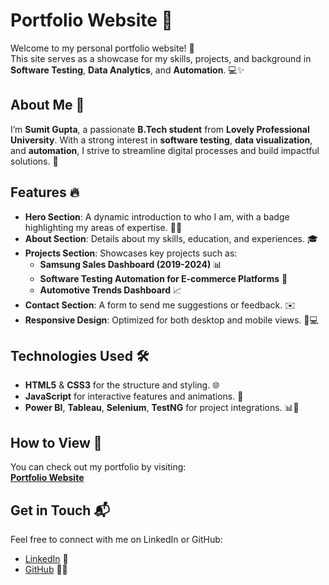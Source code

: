 # Portfolio Website 🚀

Welcome to my personal portfolio website! 🎉  
This site serves as a showcase for my skills, projects, and background in **Software Testing**, **Data Analytics**, and **Automation**. 💻✨

## About Me 🎯

I’m **Sumit Gupta**, a passionate **B.Tech student** from **Lovely Professional University**. With a strong interest in **software testing**, **data visualization**, and **automation**, I strive to streamline digital processes and build impactful solutions. 🚀

## Features 🔥

- **Hero Section**: A dynamic introduction to who I am, with a badge highlighting my areas of expertise. 👨‍💻
- **About Section**: Details about my skills, education, and experiences. 🎓
- **Projects Section**: Showcases key projects such as:
  - **Samsung Sales Dashboard (2019-2024)** 📊  
  - **Software Testing Automation for E-commerce Platforms** 🧪  
  - **Automotive Trends Dashboard** 📈
- **Contact Section**: A form to send me suggestions or feedback. ✉️
- **Responsive Design**: Optimized for both desktop and mobile views. 📱💻

## Technologies Used 🛠️

- **HTML5** & **CSS3** for the structure and styling. 🌐
- **JavaScript** for interactive features and animations. 🔄
- **Power BI**, **Tableau**, **Selenium**, **TestNG** for project integrations. 📊🧪

## How to View 👀

You can check out my portfolio by visiting:  
[**Portfolio Website**](https://github.com/Sumit-1018/PortfolioWebsite)

## Get in Touch 📬

Feel free to connect with me on LinkedIn or GitHub:  
- [LinkedIn](https://www.linkedin.com/in/sumitgupta1018/) 💼  
- [GitHub](https://github.com/Sumit-1018) 🧑‍💻
